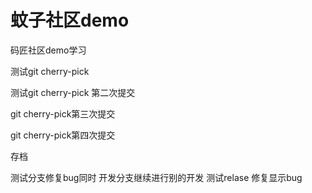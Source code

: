 # 蚊子社区demo
码匠社区demo学习

测试git cherry-pick 


测试git cherry-pick 第二次提交

git cherry-pick第三次提交

git cherry-pick第四次提交


存档

测试分支修复bug同时 开发分支继续进行别的开发
测试relase 
修复显示bug
